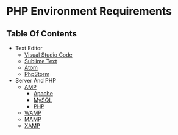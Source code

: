 # PHP Environment Requirements

## Table Of Contents

- Text Editor
    - [Visual Studio Code](https://code.visualstudio.com/download)
    - [Sublime Text](https://www.sublimetext.com/3)
    - [Atom](https://atom.io)
    - [PhpStorm](https://www.jetbrains.com/phpstorm/download)
- Server And PHP
    - [AMP](#amp)
        - [Apache](https://www.apachelounge.com/download)
        - [MySQL](https://dev.mysql.com/downloads/installer)
        - [PHP](https://www.php.net/downloads.php)
    - [WAMP](https://bitnami.com/stack/wamp/installer)
    - [MAMP](https://www.mamp.info/en/downloads)
    - [XAMP](https://www.apachefriends.org/download.html)
